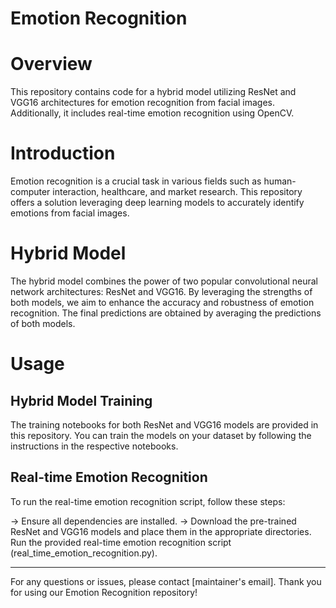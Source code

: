 # Emotion Recognition

# Overview
This repository contains code for a hybrid model utilizing ResNet and VGG16 architectures for emotion recognition from facial images. Additionally, it includes real-time emotion recognition using OpenCV.

# Introduction
Emotion recognition is a crucial task in various fields such as human-computer interaction, healthcare, and market research. This repository offers a solution leveraging deep learning models to accurately identify emotions from facial images.

# Hybrid Model
The hybrid model combines the power of two popular convolutional neural network architectures: ResNet and VGG16. By leveraging the strengths of both models, we aim to enhance the accuracy and robustness of emotion recognition. The final predictions are obtained by averaging the predictions of both models.



# Usage

## Hybrid Model Training
The training notebooks for both ResNet and VGG16 models are provided in this repository. You can train the models on your dataset by following the instructions in the respective notebooks.

## Real-time Emotion Recognition
To run the real-time emotion recognition script, follow these steps:

-> Ensure all dependencies are installed.
-> Download the pre-trained ResNet and VGG16 models and place them in the appropriate directories.
Run the provided real-time emotion recognition script (real_time_emotion_recognition.py).


__________________________________________


For any questions or issues, please contact [maintainer's email]. Thank you for using our Emotion Recognition repository!
